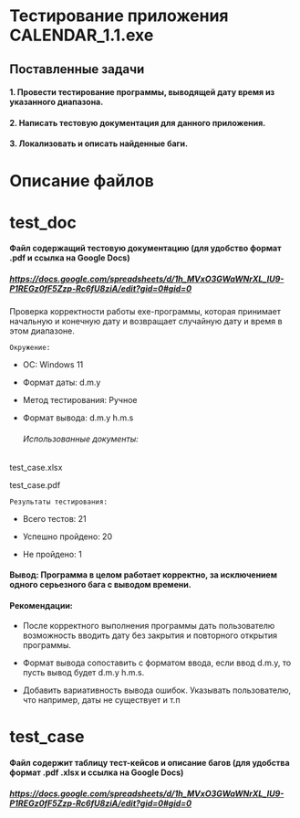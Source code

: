 # Тестирование приложения CALENDAR_1.1.exe
## Поставленные задачи
#### 1. Провести тестирование программы, выводящей дату время из указанного диапазона.
#### 2. Написать тестовую документация для данного приложения. 
#### 3. Локализовать и описать найденные баги.

# Описание файлов
# test_doc
#### Файл содержащий тестовую документацию (для удобство формат .pdf и ссылка на Google Docs)
##### https://docs.google.com/spreadsheets/d/1h_MVxO3GWaWNrXL_IU9-P1REGz0fF5Zzp-Rc6fU8ziA/edit?gid=0#gid=0

Проверка корректности работы exe-программы, которая принимает начальную и конечную дату и возвращает случайную дату и время в этом диапазоне.

    Окружение:

- ОС: Windows 11

- Формат даты: d.m.y

- Метод тестирования: Ручное

- Формат вывода: d.m.y h.m.s

    ###### Использованные документы:

test_case.xlsx

test_case.pdf


    Результаты тестирования:

- Всего тестов: 21

- Успешно пройдено: 20

- Не пройдено: 1

#### Вывод: Программа в целом работает корректно, за исключением одного серьезного бага с выводом времени. 

#### Рекомендации: 
- После корректного выполнения программы дать пользователю возможность вводить дату без закрытия и повторного открытия программы.

- Формат вывода сопоставить с форматом ввода, если ввод d.m.y, то пусть вывод будет d.m.y h.m.s. 

- Добавить вариативность вывода ошибок. Указывать пользователю, что например, даты не существует и т.п

# test_case
#### Файл содержит таблицу тест-кейсов и описание багов (для удобства формат .pdf .xlsx и ссылка на Google Docs)
##### https://docs.google.com/spreadsheets/d/1h_MVxO3GWaWNrXL_IU9-P1REGz0fF5Zzp-Rc6fU8ziA/edit?gid=0#gid=0